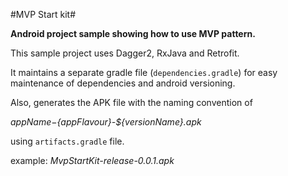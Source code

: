 #MVP Start kit#

**Android project sample showing how to use MVP pattern.**

This sample project uses Dagger2, RxJava and Retrofit.

It maintains a separate gradle file (`dependencies.gradle`) for easy maintenance of 
dependencies and android versioning.

Also, generates the APK file with the naming convention of 

*${appName}-${appFlavour}-${versionName}.apk*

using `artifacts.gradle` file.

example: *MvpStartKit-release-0.0.1.apk*

